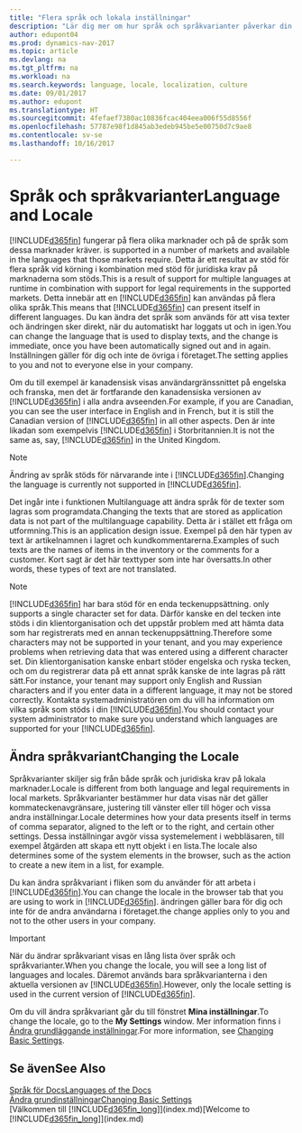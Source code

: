 ```yaml
---
title: "Flera språk och lokala inställningar"
description: "Lär dig mer om hur språk och språkvarianter påverkar din upplevelse i Dynamics NAV."
author: edupont04
ms.prod: dynamics-nav-2017
ms.topic: article
ms.devlang: na
ms.tgt_pltfrm: na
ms.workload: na
ms.search.keywords: language, locale, localization, culture
ms.date: 09/01/2017
ms.author: edupont
ms.translationtype: HT
ms.sourcegitcommit: 4fefaef7380ac10836fcac404eea006f55d8556f
ms.openlocfilehash: 57787e98f1d845ab3edeb945be5e00750d7c9ae8
ms.contentlocale: sv-se
ms.lasthandoff: 10/16/2017

---
```

# <a name="language-and-locale"></a><span data-ttu-id="1ed25-103">Språk och språkvarianter</span><span class="sxs-lookup"><span data-stu-id="1ed25-103">Language and Locale</span></span>
[!INCLUDE[d365fin](includes/d365fin_md.md)]<span data-ttu-id="1ed25-104"> fungerar på flera olika marknader och på de språk som dessa marknader kräver.</span><span class="sxs-lookup"><span data-stu-id="1ed25-104"> is supported in a number of markets and available in the languages that those markets require.</span></span> <span data-ttu-id="1ed25-105">Detta är ett resultat av stöd för flera språk vid körning i kombination med stöd för juridiska krav på marknaderna som stöds.</span><span class="sxs-lookup"><span data-stu-id="1ed25-105">This is a result of support for multiple languages at runtime in combination with support for legal requirements in the supported markets.</span></span> <span data-ttu-id="1ed25-106">Detta innebär att en [!INCLUDE[d365fin](includes/d365fin_md.md)] kan användas på flera olika språk.</span><span class="sxs-lookup"><span data-stu-id="1ed25-106">This means that [!INCLUDE[d365fin](includes/d365fin_md.md)] can present itself in different languages.</span></span> <span data-ttu-id="1ed25-107">Du kan ändra det språk som används för att visa texter och ändringen sker direkt, när du automatiskt har loggats ut och in igen.</span><span class="sxs-lookup"><span data-stu-id="1ed25-107">You can change the language that is used to display texts, and the change is immediate, once you have been automatically signed out and in again.</span></span> <span data-ttu-id="1ed25-108">Inställningen gäller för dig och inte de övriga i företaget.</span><span class="sxs-lookup"><span data-stu-id="1ed25-108">The setting applies to you and not to everyone else in your company.</span></span>  

<span data-ttu-id="1ed25-109">Om du till exempel är kanadensisk visas användargränssnittet på engelska och franska, men det är fortfarande den kanadensiska versionen av [!INCLUDE[d365fin](includes/d365fin_md.md)] i alla andra avseenden.</span><span class="sxs-lookup"><span data-stu-id="1ed25-109">For example, if you are Canadian, you can see the user interface in English and in French, but it is still the Canadian version of [!INCLUDE[d365fin](includes/d365fin_md.md)] in all other aspects.</span></span> <span data-ttu-id="1ed25-110">Den är inte likadan som exempelvis [!INCLUDE[d365fin](includes/d365fin_md.md)] i Storbritannien.</span><span class="sxs-lookup"><span data-stu-id="1ed25-110">It is not the same as, say, [!INCLUDE[d365fin](includes/d365fin_md.md)] in the United Kingdom.</span></span>  

> [!NOTE]  
>  <span data-ttu-id="1ed25-111">Ändring av språk stöds för närvarande inte i [!INCLUDE[d365fin](includes/d365fin_md.md)].</span><span class="sxs-lookup"><span data-stu-id="1ed25-111">Changing the language is currently not supported in [!INCLUDE[d365fin](includes/d365fin_md.md)].</span></span>

<span data-ttu-id="1ed25-112">Det ingår inte i funktionen Multilanguage att ändra språk för de texter som lagras som programdata.</span><span class="sxs-lookup"><span data-stu-id="1ed25-112">Changing the texts that are stored as application data is not part of the multilanguage capability.</span></span> <span data-ttu-id="1ed25-113">Detta är i stället ett fråga om utformning.</span><span class="sxs-lookup"><span data-stu-id="1ed25-113">This is an application design issue.</span></span> <span data-ttu-id="1ed25-114">Exempel på den här typen av text är artikelnamnen i lagret och kundkommentarerna.</span><span class="sxs-lookup"><span data-stu-id="1ed25-114">Examples of such texts are the names of items in the inventory or the comments for a customer.</span></span> <span data-ttu-id="1ed25-115">Kort sagt är det här texttyper som inte har översatts.</span><span class="sxs-lookup"><span data-stu-id="1ed25-115">In other words, these types of text are not translated.</span></span>  

> [!NOTE]  
>  [!INCLUDE[d365fin](includes/d365fin_md.md)]<span data-ttu-id="1ed25-116"> har bara stöd för en enda teckenuppsättning.</span><span class="sxs-lookup"><span data-stu-id="1ed25-116"> only supports a single character set for data.</span></span> <span data-ttu-id="1ed25-117">Därför kanske en del tecken inte stöds i din klientorganisation och det uppstår problem med att hämta data som har registrerats med en annan teckenuppsättning.</span><span class="sxs-lookup"><span data-stu-id="1ed25-117">Therefore some characters may not be supported in your tenant, and you may experience problems when retrieving data that was entered using a different character set.</span></span> <span data-ttu-id="1ed25-118">Din klientorganisation kanske enbart stöder engelska och ryska tecken, och om du registrerar data på ett annat språk kanske de inte lagras på rätt sätt.</span><span class="sxs-lookup"><span data-stu-id="1ed25-118">For instance, your tenant may support only English and Russian characters and if you enter data in a different language, it may not be stored correctly.</span></span> <span data-ttu-id="1ed25-119">Kontakta systemadministratören om du vill ha information om vilka språk som stöds i din [!INCLUDE[d365fin](includes/d365fin_md.md)].</span><span class="sxs-lookup"><span data-stu-id="1ed25-119">You should contact your system administrator to make sure you understand which languages are supported for your [!INCLUDE[d365fin](includes/d365fin_md.md)].</span></span>  

## <a name="changing-the-locale"></a><span data-ttu-id="1ed25-120">Ändra språkvariant</span><span class="sxs-lookup"><span data-stu-id="1ed25-120">Changing the Locale</span></span>
<span data-ttu-id="1ed25-121">Språkvarianter skiljer sig från både språk och juridiska krav på lokala marknader.</span><span class="sxs-lookup"><span data-stu-id="1ed25-121">Locale is different from both language and legal requirements in local markets.</span></span> <span data-ttu-id="1ed25-122">Språkvarianter bestämmer hur data visas när det gäller kommateckenavgränsare, justering till vänster eller till höger och vissa andra inställningar.</span><span class="sxs-lookup"><span data-stu-id="1ed25-122">Locale determines how your data presents itself in terms of comma separator, aligned to the left or to the right, and certain other settings.</span></span> <span data-ttu-id="1ed25-123">Dessa inställningar avgör vissa systemelement i webbläsaren, till exempel åtgärden att skapa ett nytt objekt i en lista.</span><span class="sxs-lookup"><span data-stu-id="1ed25-123">The locale also determines some of the system elements in the browser, such as the action to create a new item in a list, for example.</span></span>  

<span data-ttu-id="1ed25-124">Du kan ändra språkvariant i fliken som du använder för att arbeta i [!INCLUDE[d365fin](includes/d365fin_md.md)].</span><span class="sxs-lookup"><span data-stu-id="1ed25-124">You can change the locale in the browser tab that you are using to work in [!INCLUDE[d365fin](includes/d365fin_md.md)].</span></span> <span data-ttu-id="1ed25-125">ändringen gäller bara för dig och inte för de andra användarna i företaget.</span><span class="sxs-lookup"><span data-stu-id="1ed25-125">the change applies only to you and not to the other users in your company.</span></span>  

> [!IMPORTANT]  
>  <span data-ttu-id="1ed25-126">När du ändrar språkvariant visas en lång lista över språk och språkvarianter.</span><span class="sxs-lookup"><span data-stu-id="1ed25-126">When you change the locale, you will see a long list of languages and locales.</span></span> <span data-ttu-id="1ed25-127">Däremot används bara språkvarianterna i den aktuella versionen av [!INCLUDE[d365fin](includes/d365fin_md.md)].</span><span class="sxs-lookup"><span data-stu-id="1ed25-127">However, only the locale setting is used in the current version of [!INCLUDE[d365fin](includes/d365fin_md.md)].</span></span>  

<span data-ttu-id="1ed25-128">Om du vill ändra språkvariant går du till fönstret **Mina inställningar**.</span><span class="sxs-lookup"><span data-stu-id="1ed25-128">To change the locale, go to the **My Settings** window.</span></span> <span data-ttu-id="1ed25-129">Mer information finns i [Ändra grundläggande inställningar](ui-change-basic-settings.md).</span><span class="sxs-lookup"><span data-stu-id="1ed25-129">For more information, see [Changing Basic Settings](ui-change-basic-settings.md).</span></span>  

## <a name="see-also"></a><span data-ttu-id="1ed25-130">Se även</span><span class="sxs-lookup"><span data-stu-id="1ed25-130">See Also</span></span>  
[<span data-ttu-id="1ed25-131">Språk för Docs</span><span class="sxs-lookup"><span data-stu-id="1ed25-131">Languages of the Docs</span></span>](about-languages.md)  
[<span data-ttu-id="1ed25-132">Ändra grundinställningar</span><span class="sxs-lookup"><span data-stu-id="1ed25-132">Changing Basic Settings</span></span>](ui-change-basic-settings.md)  
<span data-ttu-id="1ed25-133">[Välkommen till [!INCLUDE[d365fin_long](includes/d365fin_long_md.md)]](index.md)</span><span class="sxs-lookup"><span data-stu-id="1ed25-133">[Welcome to [!INCLUDE[d365fin_long](includes/d365fin_long_md.md)]](index.md)</span></span>  

